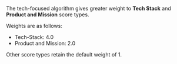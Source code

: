 The tech-focused algorithm gives greater weight to **Tech Stack** and **Product and Mission** score types.  

Weights are as follows:

* Tech-Stack: 4.0
* Product and Mission: 2.0

Other score types retain the default weight of 1.

